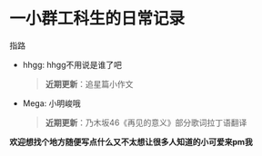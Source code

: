 # 一小群工科生的日常记录
指路
* hhgg: hhgg不用说是谁了吧
    > **近期更新**：追星篇小作文
* Mega: 小明峻哦
    > **近期更新**：乃木坂46《再见的意义》部分歌词拉丁语翻译

**欢迎想找个地方随便写点什么又不太想让很多人知道的小可爱来pm我**
